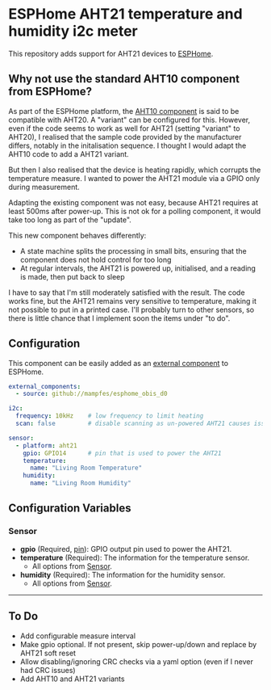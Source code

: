# ESPHome AHT21 temperature and humidity i2c meter

This repository adds support for AHT21 devices to [ESPHome](https://esphome.io).

## Why not use the standard AHT10 component from ESPHome?

As part of the ESPHome platform, the [AHT10 component](https://esphome.io/components/sensor/aht10.html) is said to be compatible with AHT20. A "variant" can be configured for this.
However, even if the code seems to work as well for AHT21 (setting "variant" to AHT20), I realised that the sample code provided by the manufacturer differs, notably in the initalisation sequence.
I thought I would adapt the AHT10 code to add a AHT21 variant.

But then I also realised that the device is heating rapidly, which corrupts the temperature measure. 
I wanted to power the AHT21 module via a GPIO only during measurement.

Adapting the existing component was not easy, because AHT21 requires at least 500ms after power-up.
This is not ok for a polling component, it would take too long as part of the "update".

This new component behaves differently:
- A state machine splits the processing in small bits, ensuring that the component does not hold control for too long
- At regular intervals, the AHT21 is powered up, initialised, and a reading is made, then put back to sleep

I have to say that I'm still moderately satisfied with the result. The code works fine, but the AHT21 remains very sensitive to temperature, making it not possible to put in a printed case.
I'll probably turn to other sensors, so there is little chance that I implement soon the items under "to do".

## Configuration

This component can be easily added as an [external component](https://esphome.io/components/external_components.html) to ESPHome.

```yaml
external_components:
  - source: github://mampfes/esphome_obis_d0

i2c:
  frequency: 10kHz    # low frequency to limit heating
  scan: false         # disable scanning as un-powered AHT21 causes issues on I2C bus...

sensor:
  - platform: aht21
    gpio: GPIO14      # pin that is used to power the AHT21
    temperature:
      name: "Living Room Temperature"
    humidity:
      name: "Living Room Humidity"
```

## Configuration Variables

### Sensor

- **gpio** (Required, [pin](https://esphome.io/guides/configuration-types.html#pin)): GPIO output pin used to power the AHT21.
- **temperature** (Required): The information for the temperature sensor.
  * All options from [Sensor](https://esphome.io/components/sensor/#config-sensor).
- **humidity** (Required): The information for the humidity sensor.
  * All options from [Sensor](https://esphome.io/components/sensor/#config-sensor).
---

## To Do
- Add configurable measure interval
- Make gpio optional. If not present, skip power-up/down and replace by AHT21 soft reset
- Allow disabling/ignoring CRC checks via a yaml option (even if I never had CRC issues)
- Add AHT10 and AHT21 variants
